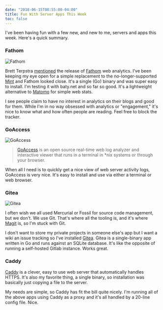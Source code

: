 ```yaml
---
date: "2018-06-15T08:55:00-04:00"
title: Fun With Server Apps This Week
toc: false
---
```


I've been having fun with a few new, and new to me, servers and apps this week.
Here's a quick summary.

<!--more-->

### Fathom

<img src="/img/2018/2018-06-15_fathom.jpg" alt="Fathom" />

Brett Terpstra
[mentioned](http://brettterpstra.com/2018/06/13/web-excursions-for-june-13-2018/])
the release of [Fathom](https://usefathom.com/) web analytics. I've been keeping
my eye open for a simple replacement to the no-longer-supported
[Mint](https://haveamint.com) and Fathom looked close. It's a single (Go) binary
and was super easy to install. I'm testing it with baty.net and so far so good.
It's a lightweight alternative to [Matomo](https://matomo.org) for simple
web stats.

I see people claim to have no interest in analytics on their blogs and good for
them. While I'm in no way obsessed with analytics or "engagement," it's nice to
know what and how often people are reading. Feel free to block the tracker.

### GoAccess

<img src="/img/2018/2018-06-15_goaccess.png" alt="GoAccess" />

> [GoAccess](https://goaccess.io) is an open source real-time web log analyzer and interactive viewer that runs in a terminal in *nix systems or through your browser.

When all I need is to quickly get a nice view of web server activity logs, GoAccess is very nice. It's easy to install and use via either a terminal or web browser. 

### Gitea

<img src="/img/2018/2018-06-15_gitea.png" alt="Gitea" />


I often wish we all used Mercurial or Fossil for source code management, but we
don't. We use Git. That's where all the tooling is, and it's where
[Magit](https://magit.vc) is, so I'm stuck with Git.

I don't want to store my private projects in someone else's app but I want a
wiki an issue tracking so I've installed [Gitea](https://gitea.io/en-us/). Gitea is 
a single-binary app written in Go and runs against an SQLite database. It's like
the opposite of running a self-hosted Gitlab instance. Works great.

### Caddy

[Caddy](https://caddyserver.com) is a clever, easy to use web server that automatically handles HTTPS. It's also my favorite thing, a single binary, so installation was basically just copying a file to the server.

My needs are simple, so Caddy has fit the bill quite nicely. I'm running all of
the above apps using Caddy as a proxy and it's all handled by a 20-line config
file. Nice.

